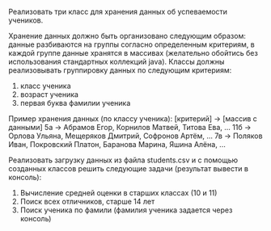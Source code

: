 Реализовать три класс для хранения данных об успеваемости учеников.

Хранение данных должно быть организовано следующим образом: данные разбиваются на группы согласно определенным критериям, в каждой группе данные хранятся в массивах (желательно обойтись без использования стандартных коллекций java).
Классы должны реализовывать группировку данных по следующим критериям:
1) класс ученика
2) возраст ученика
3) первая буква фамилии ученика

Пример хранения данных (по классу ученика):
[критерий] -> [массив с данными]
5а                -> Абрамов Егор, Корнилов Матвей, Титова Ева, ...
11б              -> Орлова Ульяна, Мещеряков Дмитрий, Софронов Артём, ...
7в                -> Поляков Иван, Покровский Платон, Баранова Марина, Яшина Алёна, ...



Реализовать загрузку данных из файла students.csv и с помощью созданных классов решить следующие задачи (результат вывести в консоль):
1) Вычисление средней оценки в старших классах (10 и 11)
2) Поиск всех отличников, старше 14 лет
3) Поиск ученика по фамили (фамилия ученика задается через консоль)
